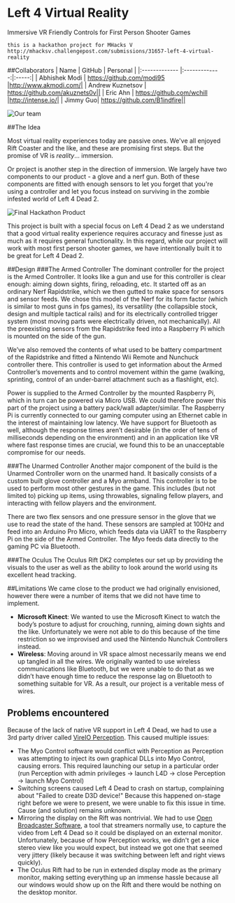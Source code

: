 # Left 4 Virtual Reality
Immersive VR Friendly Controls for First Person Shooter Games

```
this is a hackathon project for MHacks V
http://mhacksv.challengepost.com/submissions/31657-left-4-virtual-reality
```
##Collaborators
| Name | GitHub | Personal |
|:------------- |:-------------:|:-----:|
| Abhishek Modi | https://github.com/modi95 |http://www.akmodi.com/|
| Andrew Kuznetsov | https://github.com/akuznets0v||
| Eric Ahn | https://github.com/wchill |http://intense.io/|
| Jimmy Guo| https://github.com/B1indfire||

![Our team](https://raw.githubusercontent.com/wchill/MHacks_Left4VR2/master/pics/Mhacks%20V%20Team.jpg)

##The Idea

Most virtual reality experiences today are passive ones. We've all enjoyed Rift Coaster and the like, and these are promising first steps. But the promise of VR is *reality*… immersion. 

Or project is another step in the direction of immersion. We largely have two components to our product - a glove and a nerf gun. Both of these components are fitted with enough sensors to let you forget that you're using a controller and let you focus instead on surviving in the zombie infested world of Left 4 Dead 2.

![Final Hackathon Product](http://s3.amazonaws.com/challengepost/photos/production/solution_photos/000/200/219/datas/xlarge.png?1421591141)

This project is built with a special focus on Left 4 Dead 2 as we understand that a good virtual reality experience requires accuracy and finesse just as much as it requires general functionality. In this regard, while our project will work with most first person shooter games, we have intentionally built it to be great for Left 4 Dead 2.


##Design
###The Armed Controller
The dominant controller for the project is the Armed Controller. It looks like a gun and use for this controller is clear enough: aiming down sights, firing, reloading, etc. It started off as an ordinary Nerf Rapidstrike, which we then gutted to make space for sensors and sensor feeds. We chose this model of the Nerf for its form factor (which is similar to most guns in fps games), its versatility (the collapsible stock, design and multiple tactical rails) and for its electrically controlled trigger system (most moving parts were electrically driven, not mechanically). All the preexisting sensors from the Rapidstrike feed into a Raspberry Pi which is mounted on the side of the gun. 

We’ve also removed the contents of what used to be battery compartment of the Rapidstrike and fitted a Nintendo Wii Remote and Nunchuck controller there. This controller is used to get information about the Armed Controller’s movements and to control movement within the game (walking, sprinting, control of an under-barrel attachment such as a flashlight, etc).

Power is supplied to the Armed Controller by the mounted Raspberry Pi, which in turn can be powered via Micro USB. We could therefore power this part of the project using a battery pack/wall adapter/similar. The Raspberry Pi is currently connected to our gaming computer using an Ethernet cable in the interest of maintaining low latency. We have support for Bluetooth as well, although the response times aren’t desirable (in the order of tens of milliseconds depending on the environment) and in an application like VR where fast response times are crucial, we found this to be an unacceptable compromise for our needs.

###The Unarmed Controller
Another major component of the build is the Unarmed Controller worn on the unarmed hand. It basically consists of a custom built glove controller and a Myo armband. This controller is to be used to perform most other gestures in the game. This includes (but not limited to) picking up items, using throwables, signaling fellow players, and interacting with fellow players and the environment.

There are two flex sensors and one pressure sensor in the glove that we use to read the state of the hand. These sensors are sampled at 100Hz and feed into an Arduino Pro Micro, which feeds data via UART to the Raspberry Pi on the side of the Armed Controller. The Myo feeds data directly to the gaming PC via Bluetooth.

###The Oculus
The Oculus Rift DK2 completes our set up by providing the visuals to the user as well as the ability to look around the world using its excellent head tracking.

##Limitations
We came close to the product we had originally envisioned, however there were a number of items that we did not have time to implement.
+ **Microsoft Kinect**: We wanted to use the Microsoft Kinect to watch the body’s posture to adjust for crouching, running, aiming down sights and the like. Unfortunately we were not able to do this because of the time restriction so we improvised and used the Nintendo Nunchuk Controllers instead.
+ **Wireless**: Moving around in VR space almost necessarily means we end up tangled in all the wires. We originally wanted to use wireless communications like Bluetooth, but we were unable to do that as we didn’t have enough time to reduce the response lag on Bluetooth to something suitable for VR. As a result, our project is a veritable mess of wires.

## Problems encountered
Because of the lack of native VR support in Left 4 Dead, we had to use a 3rd party driver called [VireIO Perception](http://www.mtbs3d.com/index.php?option=com_content&view=category&id=169&Itemid=490). This caused multiple issues:  
* The Myo Control software would conflict with Perception as Perception was attempting to inject its own graphical DLLs into Myo Control, causing errors. This required launching our setup in a particular order (run Perception with admin privileges -> launch L4D -> close Perception -> launch Myo Control)
* Switching screens caused Left 4 Dead to crash on startup, complaining about "Failed to create D3D device!" Because this happened on-stage right before we were to present, we were unable to fix this issue in time. Cause (and solution) remains unknown.  
* Mirroring the display on the Rift was nontrivial. We had to use [Open Broadcaster Software](https://obsproject.com/), a tool that streamers normally use, to capture the video from Left 4 Dead so it could be displayed on an external monitor. Unfortunately, because of how Perception works, we didn't get a nice stereo view like you would expect, but instead we got one that seemed very jittery (likely because it was switching between left and right views quickly).  
* The Oculus Rift had to be run in extended display mode as the primary monitor, making setting everything up an immense hassle because all our windows would show up on the Rift and there would be nothing on the desktop monitor.

